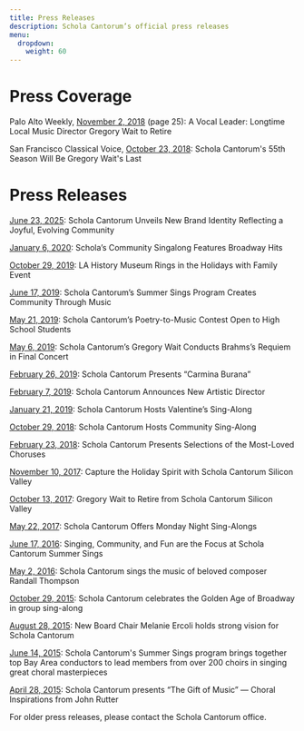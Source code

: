 ```yaml
---
title: Press Releases
description: Schola Cantorum’s official press releases
menu:
  dropdown:
    weight: 60
---
```


# Press Coverage

Palo Alto Weekly, [November 2, 2018](https://www.paloaltoonline.com/morguepdf/2018/2018_11_02.paw.section1.pdf)
(page 25):  A Vocal Leader:  Longtime Local Music Director Gregory Wait to
Retire

San Francisco Classical Voice, [October 23, 2018](https://www.sfcv.org/music-news/schola-cantorums-55th-season-will-be-gregory-waits-last):
Schola Cantorum's 55th Season Will Be Gregory Wait's Last

# Press Releases

[June 23, 2025](2025-06-23-.pdf): Schola Cantorum Unveils New Brand Identity Reflecting a
Joyful, Evolving Community

[January 6, 2020](/press/2020-01-06.pdf):  Schola’s Community Singalong Features Broadway Hits

[October 29, 2019](/press/2019-10-29.pdf):  LA History Museum Rings in the Holidays with Family Event

[June 17, 2019](/press/2019-06-17.pdf):  Schola Cantorum’s Summer Sings Program Creates Community Through Music

[May 21, 2019](/press/2019-05-21.pdf):  Schola Cantorum’s Poetry-to-Music Contest Open to High School Students

[May 6, 2019](/press/2019-05-06.pdf):  Schola Cantorum’s Gregory Wait Conducts Brahms’s Requiem in Final Concert

[February 26, 2019](/press/2019-02-26.pdf):  Schola Cantorum Presents “Carmina Burana”

[February 7, 2019](/press/2019-02-07.pdf):  Schola Cantorum Announces New Artistic Director

[January 21, 2019](/press/2019-01-21.pdf):  Schola Cantorum Hosts Valentine’s Sing-Along

[October 29, 2018](/press/2018-10-29.pdf):  Schola Cantorum Hosts Community
Sing-Along

[February 23, 2018](/press/2018-02-23.pdf):  Schola Cantorum Presents Selections
of the Most-Loved Choruses

[November 10, 2017](/press/2017-11-10.pdf):  Capture the Holiday Spirit with
Schola Cantorum Silicon Valley

[October 13, 2017](/press/2017-10-13.pdf):  Gregory Wait to Retire from Schola
Cantorum Silicon Valley

[May 22, 2017](/press/2017-05-22.pdf):  Schola Cantorum Offers Monday Night
Sing-Alongs

[June 17, 2016](/press/2016-06-17.pdf):  Singing, Community, and Fun are the
Focus at Schola Cantorum Summer Sings

[May 2, 2016](/press/2016-05-02.pdf):  Schola Cantorum sings the music of
beloved composer Randall Thompson

[October 29, 2015](/press/2015-10-29.pdf):  Schola Cantorum celebrates the
Golden Age of Broadway in group sing-along

[August 28, 2015](/press/2015-08-28.pdf):  New Board Chair Melanie Ercoli holds
strong vision for Schola Cantorum

[June 14, 2015](/press/2015-06-14.pdf):  Schola Cantorum's Summer Sings program
brings together top Bay Area conductors to lead members from over 200 choirs in
singing great choral masterpieces

[April 28, 2015](/press/2015-04-28.pdf):  Schola Cantorum presents “The Gift of
Music” — Choral Inspirations from John Rutter

For older press releases, please contact the Schola Cantorum office.
